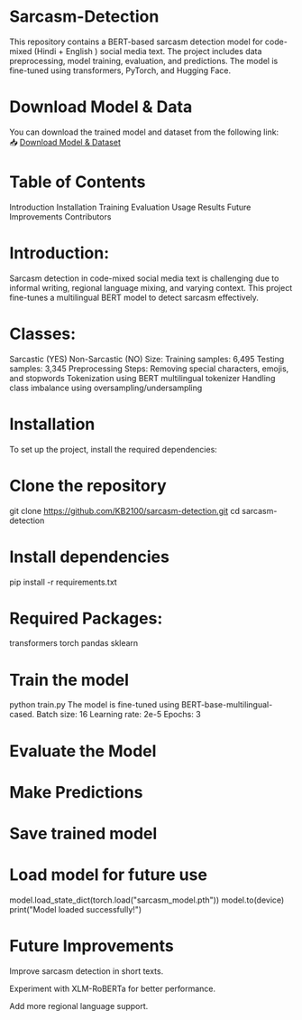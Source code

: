# Sarcasm-Detection
This repository contains a BERT-based sarcasm detection model for code-mixed (Hindi + English ) social media text. The project includes data preprocessing, model training, evaluation, and predictions. The model is fine-tuned using transformers, PyTorch, and Hugging Face.

# Download Model & Data
You can download the trained model and dataset from the following link:  
📥 [Download Model & Dataset](https://drive.google.com/drive/folders/1jtMeQXnuSpiLQCaf6uzAbeJbtyvXxka4?usp=drive_link)

# Table of Contents
Introduction
Installation
Training
Evaluation
Usage
Results
Future Improvements
Contributors


# Introduction:
Sarcasm detection in code-mixed social media text is challenging due to informal writing, regional language mixing, and varying context. This project fine-tunes a multilingual BERT model to detect sarcasm effectively.

# Classes:
Sarcastic (YES)
Non-Sarcastic (NO)
Size:
Training samples: 6,495
Testing samples: 3,345
Preprocessing Steps:
Removing special characters, emojis, and stopwords
Tokenization using BERT multilingual tokenizer
Handling class imbalance using oversampling/undersampling

# Installation
To set up the project, install the required dependencies:

# Clone the repository
git clone https://github.com/KB2100/sarcasm-detection.git
cd sarcasm-detection

# Install dependencies
pip install -r requirements.txt

# Required Packages:
transformers
torch
pandas
sklearn

# Train the model 
python train.py
The model is fine-tuned using BERT-base-multilingual-cased.
Batch size: 16
Learning rate: 2e-5
Epochs: 3

# Evaluate the Model

# Make Predictions

# Save trained model


# Load model for future use
model.load_state_dict(torch.load("sarcasm_model.pth"))
model.to(device)
print("Model loaded successfully!")

# Future Improvements
Improve sarcasm detection in short texts.

Experiment with XLM-RoBERTa for better performance.

Add more regional language support.


